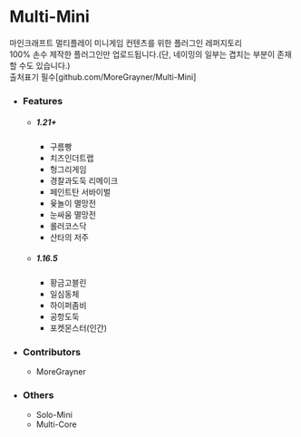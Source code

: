 # Multi-Mini
마인크래프트 멀티플레이 미니게임 컨텐츠를 위한 플러그인 레퍼지토리  
100% 손수 제작한 플러그인만 업로드됩니다.(단, 네이밍의 일부는 겹치는 부분이 존재할 수도 있습니다.)  
출처표기 필수[github.com/MoreGrayner/Multi-Mini]  

* ### Features
  * ##### 1.21+
    * 구름빵
    * 치즈인더트랩
    * 헝그리게임
    * 경찰과도둑 리메이크
    * 페인트탄 서바이벌
    * 윷놀이 멸망전
    * 눈싸움 멸망전
    * 롤러코스닥
    * 산타의 저주
  * ##### 1.16.5
    * 황금고블린
    * 일심동체
    * 하이퍼좀비
    * 공항도둑
    * 포켓몬스터(인간)

* ### Contributors
  * MoreGrayner
 
* ### Others
  * Solo-Mini
  * Multi-Core

